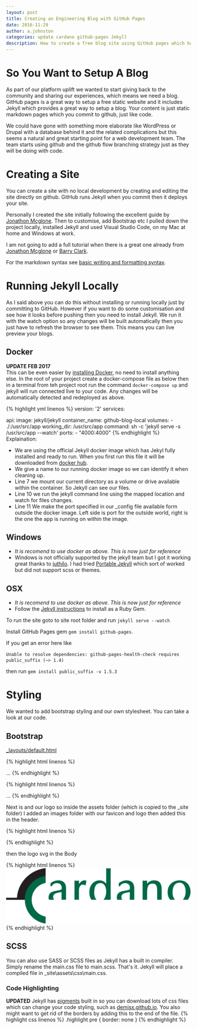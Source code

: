 ```yaml
---
layout: post
title: Creating an Engineering Blog with GitHub Pages
date: 2016-11-29
author: a.johnston
categories: update cardano github-pages Jekyll
description: How to create a free blog site using GitHub pages which has built in markdown support from Jekyll.  Includes setting up local environment for OSX or Windows.
---
```


# So You Want to Setup A Blog
As part of our platform uplift we wanted to start giving back to the community and sharing our experiences, which means we need a blog.  GitHub pages is a great way to setup a free static website and it includes Jekyll which provides a great way to setup a blog.  Your content is just static markdown pages which you commit to github, just like code.  

We could have gone with something more elaborate like WordPress or Drupal with a database behind it and the related complications but this seems a natural and great starting point for a web development team.  The team starts using github and the github flow branching strategy just as they will be doing with code.  

# Creating a Site
You can create a site with no local development by creating and editing the site directly on github.  GitHub runs Jekyll when you commit then it deploys your site.

Personally I created the site initially following the excellent guide by [Jonathon Mcglone](http://jmcglone.com/guides/github-pages).  Then to customise, add Bootstrap etc I pulled down the project locally, installed Jekyll and used Visual Studio Code, on my Mac at home and Windows at work.

I am not going to add a full tutorial when there is a great one already from [Jonathon Mcglone](http://jmcglone.com/guides/github-pages) or [Barry Clark](https://www.smashingmagazine.com/2014/08/build-blog-jekyll-github-pages/).

For the markdown syntax see [basic writing and formatting syntax](https://help.github.com/articles/basic-writing-and-formatting-syntax).

# Running Jekyll Locally
As I said above you can do this without installing or running locally just by committing to GitHub.  However if you want to do some customisation and see how it looks before pushing then you need to install Jekyll.  We run it with the watch option so any changes will be built automatically then you just have to refresh the browser to see them.  This means you can live preview your blogs.

## Docker
**UPDATE FEB 2017** <br/>
This can be even easier by [installing Docker](https://docs.docker.com/engine/installation/), no need to install anything else.  In the root of your project create a docker-compose file as below then in a terminal from teh project root run the command `docker-compose up` and jekyll will run connected live to your code.  Any changes will be automatically detected and redeployed as above. 

{% highlight yml linenos %}
version: '2'
services:

  api:
    image: jekyll/jekyll
    container_name: github-blog-local
    volumes:
      - ./:/usr/src/app
    working_dir: /usr/src/app
    command: sh -c 'jekyll serve -s /usr/src/app --watch'
    ports:
      - "4000:4000"
{% endhighlight %}
Explaination:
* We are using the official Jekyll docker image which has Jekyl fully installed and ready to run.  When you first run this file it will be downloaded from [docker hub](https://hub.docker.com/r/jekyll/jekyll/).
* We give a name to our running docker image so we can identify it when cleaning up.
* Line 7 we mount our current directory as a volume or drive available within the container.  So Jekyll can see our files.
* Line 10 we run the jekyll command line using the mapped location and watch for files changes.
* Line 11 We make the port specified in our _config file available form outside the docker image.  Left side is port for the outside world, right is the one the app is running on within the image. 

## Windows
  * *It is recomend to use docker as above. This is now just for reference*
  * Windows is not officially supported by the jekyll team but I got it working great thanks to [juthilo](http://jekyll-windows.juthilo.com/1-ruby-and-devkit/).  I had tried [Portable Jekyll](https://github.com/madhur/PortableJekyll/wiki) which sort of worked but did not support scss or themes.

## OSX
  * *It is recomend to use docker as above. This is now just for reference*
  * Follow the [Jekyll instructions](https://jekyllrb.com/docs/installation/) to install as a Ruby Gem.

To run the site goto to site root folder and run `jekyll serve --watch`  

Install GitHub Pages gem `gem install github-pages`.

If you get an error here like 

```shell
Unable to resolve dependencies: github-pages-health-check requires public_suffix (~> 1.4)
```

then run `gem install public_suffix -v 1.5.3`


# Styling
We wanted to add bootstrap styling and our own stylesheet.  You can take a look at our code.

## Bootstrap

[_layouts/default.html](https://github.com/cardano/cardano.github.io/blob/master/_layouts/default.html)

{% highlight html linenos %}
<head>
  <link href="//maxcdn.bootstrapcdn.com/bootstrap/3.3.6/css/bootstrap.min.css" rel="stylesheet"/>
  <link rel="stylesheet" type="text/css" href="/assets/css/main.css"/>
  ...
</head>  
{% endhighlight %}

{% highlight html linenos %}
<body>
  ...
  <script src="https://ajax.googleapis.com/ajax/libs/jquery/1.10.2/jquery.min.js"></script>
  <script src="//maxcdn.bootstrapcdn.com/bootstrap/3.3.6/js/bootstrap.min.js"></script>
</body>
{% endhighlight %}

Next is and our logo so inside the assets folder (which is copied to the _site folder) I added an images folder with our favicon and logo then added this in the header.

{% highlight html linenos %}
<link rel='shortcut icon' href='/assets/images/favicon.ico' type='image/x-icon' />
{% endhighlight %}

then the logo svg in the Body

{% highlight html linenos %}
<a href="/" class="navbar-brand">
  <img src='/assets/images/cardano_logo.svg' />
</a>
{% endhighlight %}

## SCSS
You can also use SASS or SCSS files as Jekyll has a built in compiler.  Simply rename the main.css file to main.scss.  That's it.  Jekyll will place a compiled file in _site\assets\css\main.css. 

### Code Highlighting
**UPDATED** Jekyll has [pigments](http://pygments.org/) built in so you can download lots of css files which can change your code styling, such as [demisx.github.io](https://demisx.github.io/jekyll/2014/01/13/improve-code-highlighting-in-jekyll.html).  You also might want to get rid of the borders by adding this to the end of the file.
{% highlight css linenos %}
.highlight pre { border: none }
{% endhighlight %}

